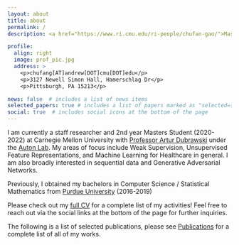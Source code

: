 ```yaml
---
layout: about
title: about
permalink: /
description: <a href="https://www.ri.cmu.edu/ri-people/chufan-gao/">Master of Science in Robotics @ Carnegie Mellon University</a>

profile:
  align: right
  image: prof_pic.jpg
  address: >
    <p>chufang[AT]andrew[DOT]cmu[DOT]edu</p>
    <p>3127 Newell Simon Hall, Hamerschlag Dr</p>
    <p>Pittsburgh, PA 15213</p>

news: false  # includes a list of news items
selected_papers: true # includes a list of papers marked as "selected={true}"
social: true  # includes social icons at the bottom of the page
---
```


I am currently a staff researcher and 2nd year Masters Student (2020-2022) at Carnegie Mellon University with [Professor Artur Dubrawski](https://www.ri.cmu.edu/ri-faculty/artur-w-dubrawski/)
under the [Auton Lab](https://www.ri.cmu.edu/robotics-groups/auton-lab/). My areas of focus include Weak Supervision, Unsupervised Feature Representations, and Machine Learning for Healthcare in general. I am also broadly interested in sequential data and Generative Adversarial Networks.

Previously, I obtained my bachelors in Computer Science / Statistical Mathematics from [Purdue University](https://www.stat.purdue.edu/news/2019/spring2019_graduation.html) (2016-2019)

Please check out my [full CV](../assets/pdf/CV.pdf) for a complete list of my activities! Feel free to reach out via the social links at the bottom of the page for further inquiries.

The following is a list of selected publications, please see [Publications](https://chufangao.github.io/publications/) for a complete list of all of my works.


<!-- Write your biography here. Tell the world about yourself. Link to your favorite [subreddit](http://reddit.com). You can put a picture in, too. The code is already in, just name your picture `prof_pic.jpg` and put it in the `img/` folder.

Put your address / P.O. box / other info right below your picture. You can also disable any these elements by editing `profile` property of the YAML header of your `_pages/about.md`. Edit `_bibliography/papers.bib` and Jekyll will render your [publications page](/al-folio/publications/) automatically.

Link to your social media connections, too. This theme is set up to use [Font Awesome icons](http://fortawesome.github.io/Font-Awesome/) and [Academicons](https://jpswalsh.github.io/academicons/), like the ones below. Add your Facebook, Twitter, LinkedIn, Google Scholar, or just disable all of them. -->
